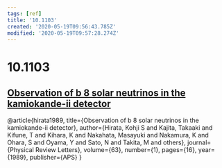 ```yaml
---
tags: [ref]
title: '10.1103'
created: '2020-05-19T09:56:43.785Z'
modified: '2020-05-19T09:57:28.274Z'
---
```


# 10.1103

## [Observation of b 8 solar neutrinos in the kamiokande-ii detector](https://journals.aps.org/prl/pdf/10.1103/PhysRevLett.63.16)

@article{hirata1989,
  title={Observation of b 8 solar neutrinos in the kamiokande-ii detector},
  author={Hirata, Kohji S and Kajita, Takaaki and Kifune, T and Kihara, K and Nakahata, Masayuki and Nakamura, K and Ohara, S and Oyama, Y and Sato, N and Takita, M and others},
  journal={Physical Review Letters},
  volume={63},
  number={1},
  pages={16},
  year={1989},
  publisher={APS}
}

